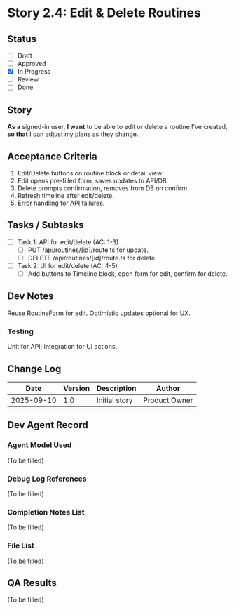 # Story 2.4: Edit & Delete Routines

## Status
- [ ] Draft
- [ ] Approved
- [x] In Progress
- [ ] Review
- [ ] Done

## Story
**As a** signed-in user,
**I want** to be able to edit or delete a routine I've created,
**so that** I can adjust my plans as they change.

## Acceptance Criteria
1. Edit/Delete buttons on routine block or detail view.
2. Edit opens pre-filled form, saves updates to API/DB.
3. Delete prompts confirmation, removes from DB on confirm.
4. Refresh timeline after edit/delete.
5. Error handling for API failures.

## Tasks / Subtasks
- [ ] Task 1: API for edit/delete (AC: 1-3)
  - [ ] PUT /api/routines/[id]/route.ts for update.
  - [ ] DELETE /api/routines/[id]/route.ts for delete.
- [ ] Task 2: UI for edit/delete (AC: 4-5)
  - [ ] Add buttons to Timeline block, open form for edit, confirm for delete.

## Dev Notes
Reuse RoutineForm for edit.
Optimistic updates optional for UX.

### Testing
Unit for API; integration for UI actions.

## Change Log
| Date | Version | Description | Author |
|------|---------|-------------|--------|
| 2025-09-10 | 1.0 | Initial story | Product Owner |

## Dev Agent Record
### Agent Model Used
(To be filled)

### Debug Log References
(To be filled)

### Completion Notes List
(To be filled)

### File List
(To be filled)

## QA Results
(To be filled)
